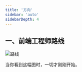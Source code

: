 ```yaml
---
title: '方向'
sidebar: 'auto'
sidebarDepth: 4
---
```

## 一、前端工程师路线

![路线](https://www.maomin.club/data/lux.jpg)

当你看到这幅图时，一切才刚刚开始。